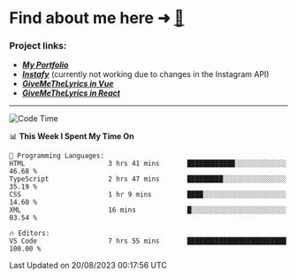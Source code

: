 # Find about me here ➜ [🧑](https://pauabella.dev)

### Project links:
- ***[My Portfolio](https://pauabella.dev)***
- ***[Instafy](https://instafy.me)*** (currently not working due to changes in the Instagram API)
- ***[GiveMeTheLyrics in Vue](https://lyrics.pauabella.dev)***
- ***[GiveMeTheLyrics in React](https://pauabella.dev/GiveMeTheLyrics)***

---
<!--START_SECTION:waka-->
![Code Time](http://img.shields.io/badge/Code%20Time-2%2C367%20hrs%2024%20mins-blue)

📊 **This Week I Spent My Time On** 

```text
💬 Programming Languages: 
HTML                     3 hrs 41 mins       ████████████░░░░░░░░░░░░░   46.68 % 
TypeScript               2 hrs 47 mins       █████████░░░░░░░░░░░░░░░░   35.19 % 
CSS                      1 hr 9 mins         ████░░░░░░░░░░░░░░░░░░░░░   14.60 % 
XML                      16 mins             █░░░░░░░░░░░░░░░░░░░░░░░░   03.54 % 

🔥 Editors: 
VS Code                  7 hrs 55 mins       █████████████████████████   100.00 % 
```


 Last Updated on 20/08/2023 00:17:56 UTC
<!--END_SECTION:waka-->
